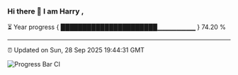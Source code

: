 ### Hi there 👋 I am Harry , 

⏳ Year progress { ██████████████████████▁▁▁▁▁▁▁▁ } 74.20 %

---

⏰ Updated on Sun, 28 Sep 2025 19:44:31 GMT

![Progress Bar CI](https://github.com/duykhang68/duykhang68/workflows/Progress%20Bar%20CI/badge.svg)
